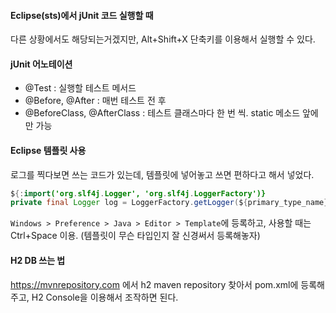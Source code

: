 #### Eclipse(sts)에서 jUnit 코드 실행할 때
다른 상황에서도 해당되는거겠지만, Alt+Shift+X 단축키를 이용해서 실행할 수 있다.

#### jUnit 어노테이션
* @Test : 실행할 테스트 메서드
* @Before, @After : 매번 테스트 전 후
* @BeforeClass, @AfterClass : 테스트 클래스마다 한 번 씩. static 메소드 앞에만 가능

#### Eclipse 템플릿 사용
로그를 찍다보면 쓰는 코드가 있는데, 템플릿에 넣어놓고 쓰면 편하다고 해서 넣었다.
```java
${:import('org.slf4j.Logger', 'org.slf4j.LoggerFactory')}
private final Logger log = LoggerFactory.getLogger(${primary_type_name}.class);
```
`Windows > Preference > Java > Editor > Template`에 등록하고, 사용할 때는 Ctrl+Space 이용. (템플릿이 무슨 타입인지 잘 신경써서 등록해놓자)

#### H2 DB 쓰는 법
https://mvnrepository.com 에서 h2 maven repository 찾아서 pom.xml에 등록해주고, H2 Console을 이용해서 조작하면 된다.